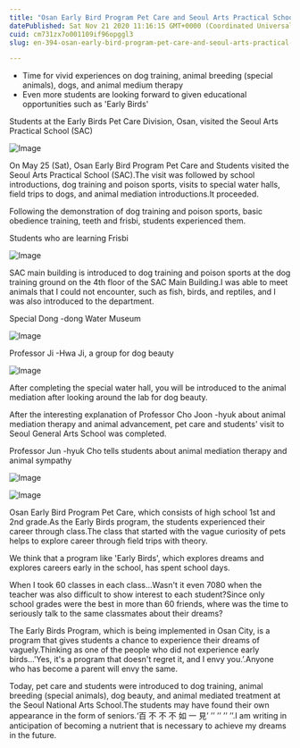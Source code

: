 ```yaml
---
title: "Osan Early Bird Program Pet Care and Seoul Arts Practical School (SAC) Sketch Sketch"
datePublished: Sat Nov 21 2020 11:16:15 GMT+0000 (Coordinated Universal Time)
cuid: cm731zx7o001109if96opggl3
slug: en-394-osan-early-bird-program-pet-care-and-seoul-arts-practical-school-sac-sketch-sketch

---
```



- Time for vivid experiences on dog training, animal breeding (special animals), dogs, and animal medium therapy
- Even more students are looking forward to given educational opportunities such as 'Early Birds'

Students at the Early Birds Pet Care Division, Osan, visited the Seoul Arts Practical School (SAC)

![Image](https://cdn.hashnode.com/res/hashnode/image/upload/v1739433825970/496154f8-2e43-4ce5-b340-11fbb2c2fee5.jpeg)

On May 25 (Sat), Osan Early Bird Program Pet Care and Students visited the Seoul Arts Practical School (SAC).The visit was followed by school introductions, dog training and poison sports, visits to special water halls, field trips to dogs, and animal mediation introductions.It proceeded.

Following the demonstration of dog training and poison sports, basic obedience training, teeth and frisbi, students experienced them.

Students who are learning Frisbi

![Image](https://cdn.hashnode.com/res/hashnode/image/upload/v1739433828482/93c953d9-83be-4c82-878d-2182beab5c71.jpeg)

SAC main building is introduced to dog training and poison sports at the dog training ground on the 4th floor of the SAC Main Building.I was able to meet animals that I could not encounter, such as fish, birds, and reptiles, and I was also introduced to the department.

Special Dong -dong Water Museum

![Image](https://cdn.hashnode.com/res/hashnode/image/upload/v1739433830733/c692b4da-07a4-48b9-86ce-294685e7aef6.jpeg)

Professor Ji -Hwa Ji, a group for dog beauty

![Image](https://cdn.hashnode.com/res/hashnode/image/upload/v1739433833014/18e07b49-7668-403d-81db-1825c4cc09b9.jpeg)

After completing the special water hall, you will be introduced to the animal mediation after looking around the lab for dog beauty.

After the interesting explanation of Professor Cho Joon -hyuk about animal mediation therapy and animal advancement, pet care and students' visit to Seoul General Arts School was completed.

Professor Jun -hyuk Cho tells students about animal mediation therapy and animal sympathy

![Image](https://cdn.hashnode.com/res/hashnode/image/upload/v1739433835512/cf85782c-f38f-4a5c-bad1-c614839ba0b0.jpeg)

![Image](https://cdn.hashnode.com/res/hashnode/image/upload/v1739433837752/9ee0a3df-9ae0-40a3-bfff-92931f6e9632.jpeg)

Osan Early Bird Program Pet Care, which consists of high school 1st and 2nd grade.As the Early Birds program, the students experienced their career through class.The class that started with the vague curiosity of pets helps to explore career through field trips with theory.

We think that a program like 'Early Birds', which explores dreams and explores careers early in the school, has spent school days.

When I took 60 classes in each class…Wasn't it even 7080 when the teacher was also difficult to show interest to each student?Since only school grades were the best in more than 60 friends, where was the time to seriously talk to the same classmates about their dreams?

The Early Birds Program, which is being implemented in Osan City, is a program that gives students a chance to experience their dreams of vaguely.Thinking as one of the people who did not experience early birds…'Yes, it's a program that doesn't regret it, and I envy you.’.Anyone who has become a parent will envy the same.

Today, pet care and students were introduced to dog training, animal breeding (special animals), dog beauty, and animal mediated treatment at the Seoul National Arts School.The students may have found their own appearance in the form of seniors.‘百 不 不 不 如 一 見’ ’’ ’’ ’’ ’’.I am writing in anticipation of becoming a nutrient that is necessary to achieve my dreams in the future.